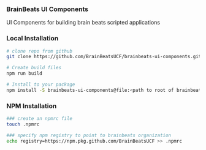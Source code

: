 ### BrainBeats UI Components
UI Components for building brain beats scripted applications

### Local Installation
```bash
# clone repo from github
git clone https://github.com/BrainBeatsUCF/brainbeats-ui-components.git

# Create build files
npm run build

# Install to your package
npm install -S brainbeats-ui-components@file:<path to root of brainbeats-ui-component repo>
```

### NPM Installation
```bash
### create an npmrc file
touch .npmrc

### specify npm registry to point to brainbeats organization
echo registry=https://npm.pkg.github.com/BrainBeatsUCF >> .npmrc
```